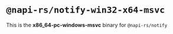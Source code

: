 # `@napi-rs/notify-win32-x64-msvc`

This is the **x86_64-pc-windows-msvc** binary for `@napi-rs/notify`
